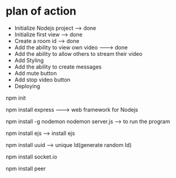# plan of action

- Initialize Nodejs project --> done
- Initialize first view --> done
- Create a room id --> done
- Add the ability to view own video ---> done
- Add the ability to allow others to stream their video
- Add Styling
- Add the ability to create messages
- Add mute button
- Add stop video button
- Deploying

npm init

npm install express ---> web framework for Nodejs

npm install -g nodemon
nodemon server.js --> to run the program

npm install ejs --> install ejs

npm install uuid --> unique Id(generate random Id)

npm install socket.io

npm install peer
